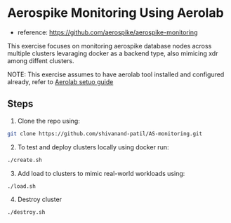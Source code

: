 # Aerospike Monitoring Using Aerolab

- reference: https://github.com/aerospike/aerospike-monitoring

This exercise focuses on monitoring aerospike database nodes across multiple clusters levaraging docker as a backend type, also mimicing xdr among diffent clusters.

NOTE: This exercise assumes to have aerolab tool installed and configured already, refer to [Aerolab setuo guide](https://github.com/shivanand-patil/AS-monitoring/blob/main/aerolab_setup.md) 

## Steps

1. Clone the repo using:
```bash
git clone https://github.com/shivanand-patil/AS-monitoring.git
```

2. To test and deploy clusters locally using docker run:
```bash
./create.sh
```

3. Add load to clusters to mimic real-world workloads using:
```bash
./load.sh
```

4. Destroy cluster
```bash
./destroy.sh
```
